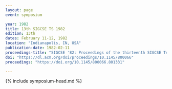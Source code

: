 ```yaml
---
layout: page
event: symposium

year: 1982
title: 13th SIGCSE TS 1982
edition: 13th
dates: February 11-12, 1982
location: "Indianapolis, IN, USA"
publication-date: 1982-02-11
proceedings-title: "SIGCSE '82: Proceedings of the thirteenth SIGCSE Technical Symposium on Computer Science Education"
doi: "https://dl.acm.org/doi/proceedings/10.1145/800066"
proceedings: "https://doi.org/10.1145/800066.801331"

---
```


{% include symposium-head.md %}

